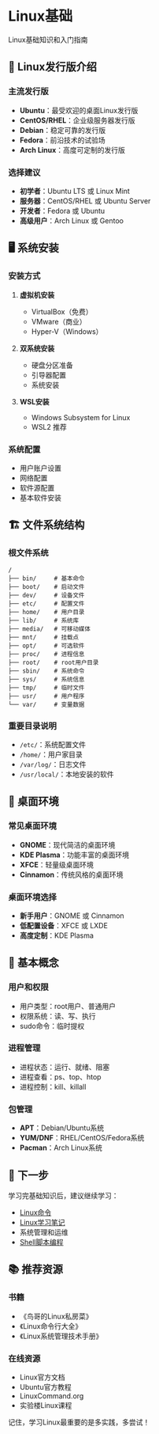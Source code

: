 # Linux基础

Linux基础知识和入门指南

## 🐧 Linux发行版介绍

### 主流发行版
- **Ubuntu**：最受欢迎的桌面Linux发行版
- **CentOS/RHEL**：企业级服务器发行版
- **Debian**：稳定可靠的发行版
- **Fedora**：前沿技术的试验场
- **Arch Linux**：高度可定制的发行版

### 选择建议
- **初学者**：Ubuntu LTS 或 Linux Mint
- **服务器**：CentOS/RHEL 或 Ubuntu Server
- **开发者**：Fedora 或 Ubuntu
- **高级用户**：Arch Linux 或 Gentoo

## 🖥️ 系统安装

### 安装方式
1. **虚拟机安装**
   - VirtualBox（免费）
   - VMware（商业）
   - Hyper-V（Windows）

2. **双系统安装**
   - 硬盘分区准备
   - 引导器配置
   - 系统安装

3. **WSL安装**
   - Windows Subsystem for Linux
   - WSL2 推荐

### 系统配置
- 用户账户设置
- 网络配置
- 软件源配置
- 基本软件安装

## 🏗️ 文件系统结构

### 根文件系统
```
/
├── bin/     # 基本命令
├── boot/    # 启动文件
├── dev/     # 设备文件
├── etc/     # 配置文件
├── home/    # 用户目录
├── lib/     # 系统库
├── media/   # 可移动媒体
├── mnt/     # 挂载点
├── opt/     # 可选软件
├── proc/    # 进程信息
├── root/    # root用户目录
├── sbin/    # 系统命令
├── sys/     # 系统信息
├── tmp/     # 临时文件
├── usr/     # 用户程序
└── var/     # 变量数据
```

### 重要目录说明
- `/etc/`：系统配置文件
- `/home/`：用户家目录
- `/var/log/`：日志文件
- `/usr/local/`：本地安装的软件

## 🔧 桌面环境

### 常见桌面环境
- **GNOME**：现代简洁的桌面环境
- **KDE Plasma**：功能丰富的桌面环境
- **XFCE**：轻量级桌面环境
- **Cinnamon**：传统风格的桌面环境

### 桌面环境选择
- **新手用户**：GNOME 或 Cinnamon
- **低配置设备**：XFCE 或 LXDE
- **高度定制**：KDE Plasma

## 📝 基本概念

### 用户和权限
- 用户类型：root用户、普通用户
- 权限系统：读、写、执行
- sudo命令：临时提权

### 进程管理
- 进程状态：运行、就绪、阻塞
- 进程查看：ps、top、htop
- 进程控制：kill、killall

### 包管理
- **APT**：Debian/Ubuntu系统
- **YUM/DNF**：RHEL/CentOS/Fedora系统
- **Pacman**：Arch Linux系统

## 🎯 下一步

学习完基础知识后，建议继续学习：
- [Linux命令](/linux/commands/)
- [Linux学习笔记](/linux/notes/)
- 系统管理和运维
- [Shell脚本编程](/linux/scripting.html)

## 📚 推荐资源

### 书籍
- 《鸟哥的Linux私房菜》
- 《Linux命令行大全》
- 《Linux系统管理技术手册》

### 在线资源
- Linux官方文档
- Ubuntu官方教程
- LinuxCommand.org
- 实验楼Linux课程

记住，学习Linux最重要的是多实践，多尝试！
